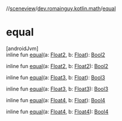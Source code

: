 //[sceneview](../../index.md)/[dev.romainguy.kotlin.math](index.md)/[equal](equal.md)

# equal

[androidJvm]\
inline fun [equal](equal.md)(a: [Float2](-float2/index.md), b: [Float](https://kotlinlang.org/api/latest/jvm/stdlib/kotlin/-float/index.html)): [Bool2](-bool2/index.md)

inline fun [equal](equal.md)(a: [Float2](-float2/index.md), b: [Float2](-float2/index.md)): [Bool2](-bool2/index.md)

inline fun [equal](equal.md)(a: [Float3](-float3/index.md), b: [Float](https://kotlinlang.org/api/latest/jvm/stdlib/kotlin/-float/index.html)): [Bool3](-bool3/index.md)

inline fun [equal](equal.md)(a: [Float3](-float3/index.md), b: [Float3](-float3/index.md)): [Bool3](-bool3/index.md)

inline fun [equal](equal.md)(a: [Float4](-float4/index.md), b: [Float](https://kotlinlang.org/api/latest/jvm/stdlib/kotlin/-float/index.html)): [Bool4](-bool4/index.md)

inline fun [equal](equal.md)(a: [Float4](-float4/index.md), b: [Float4](-float4/index.md)): [Bool4](-bool4/index.md)

